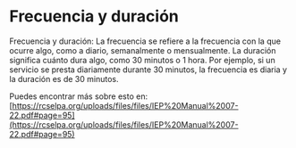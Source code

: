 # Frecuencia y duración
Frecuencia y duración: La frecuencia se refiere a la frecuencia con la que ocurre algo, como a diario, semanalmente o mensualmente. La duración significa cuánto dura algo, como 30 minutos o 1 hora. Por ejemplo, si un servicio se presta diariamente durante 30 minutos, la frecuencia es diaria y la duración es de 30 minutos.

Puedes encontrar más sobre esto en: [https://rcselpa.org/uploads/files/files/IEP%20Manual%2007-22.pdf#page=95](https://rcselpa.org/uploads/files/files/IEP%20Manual%2007-22.pdf#page=95)
